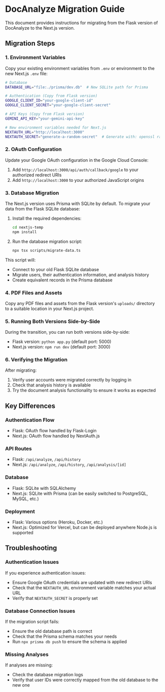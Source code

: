 # DocAnalyze Migration Guide

This document provides instructions for migrating from the Flask version of DocAnalyze to the Next.js version.

## Migration Steps

### 1. Environment Variables

Copy your existing environment variables from `.env` or environment to the new Next.js `.env` file:

```bash
# Database
DATABASE_URL="file:./prisma/dev.db"  # New SQLite path for Prisma

# Authentication (Copy from Flask version)
GOOGLE_CLIENT_ID="your-google-client-id"
GOOGLE_CLIENT_SECRET="your-google-client-secret" 

# API Keys (Copy from Flask version)
GEMINI_API_KEY="your-gemini-api-key"

# New environment variables needed for Next.js
NEXTAUTH_URL="http://localhost:3000"
NEXTAUTH_SECRET="generate-a-random-secret"  # Generate with: openssl rand -base64 32
```

### 2. OAuth Configuration

Update your Google OAuth configuration in the Google Cloud Console:

1. Add `http://localhost:3000/api/auth/callback/google` to your authorized redirect URIs
2. Add `http://localhost:3000` to your authorized JavaScript origins

### 3. Database Migration

The Next.js version uses Prisma with SQLite by default. To migrate your data from the Flask SQLite database:

1. Install the required dependencies:
   ```bash
   cd nextjs-temp
   npm install
   ```

2. Run the database migration script:
   ```bash
   npx tsx scripts/migrate-data.ts
   ```

This script will:
- Connect to your old Flask SQLite database
- Migrate users, their authentication information, and analysis history
- Create equivalent records in the Prisma database

### 4. PDF Files and Assets

Copy any PDF files and assets from the Flask version's `uploads/` directory to a suitable location in your Next.js project.

### 5. Running Both Versions Side-by-Side

During the transition, you can run both versions side-by-side:

- Flask version: `python app.py` (default port: 5000)
- Next.js version: `npm run dev` (default port: 3000)

### 6. Verifying the Migration

After migrating:

1. Verify user accounts were migrated correctly by logging in
2. Check that analysis history is available
3. Try the document analysis functionality to ensure it works as expected

## Key Differences

### Authentication Flow

- Flask: OAuth flow handled by Flask-Login
- Next.js: OAuth flow handled by NextAuth.js

### API Routes

- Flask: `/api/analyze`, `/api/history`
- Next.js: `/api/analyze`, `/api/history`, `/api/analysis/[id]`

### Database

- Flask: SQLite with SQLAlchemy
- Next.js: SQLite with Prisma (can be easily switched to PostgreSQL, MySQL, etc.)

### Deployment

- Flask: Various options (Heroku, Docker, etc.)
- Next.js: Optimized for Vercel, but can be deployed anywhere Node.js is supported

## Troubleshooting

### Authentication Issues

If you experience authentication issues:
- Ensure Google OAuth credentials are updated with new redirect URIs
- Check that the `NEXTAUTH_URL` environment variable matches your actual URL
- Verify that `NEXTAUTH_SECRET` is properly set

### Database Connection Issues

If the migration script fails:
- Ensure the old database path is correct
- Check that the Prisma schema matches your needs
- Run `npx prisma db push` to ensure the schema is applied

### Missing Analyses

If analyses are missing:
- Check the database migration logs
- Verify that user IDs were correctly mapped from the old database to the new one